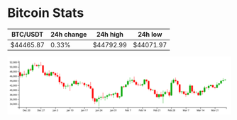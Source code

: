 # Bitcoin Stats

BTC/USDT|24h change|24h high|24h low|
|---|---|---|---|
|$44465.87|0.33%|$44792.99|$44071.97|

<img src="./chart.svg">
